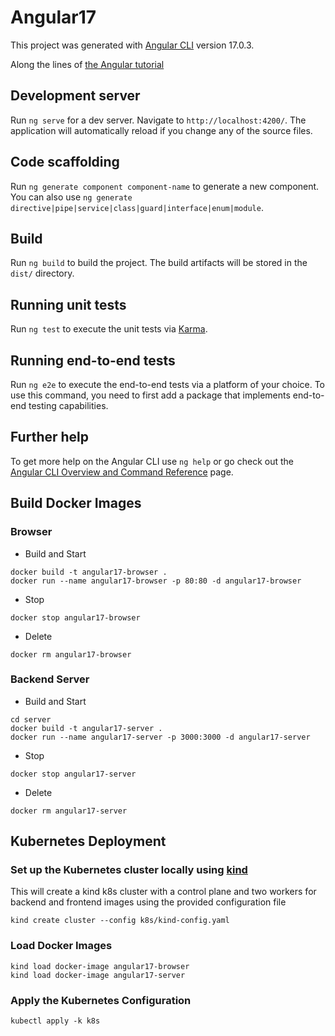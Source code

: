 # Angular17

This project was generated with [Angular CLI](https://github.com/angular/angular-cli) version 17.0.3.

Along the lines of [the Angular tutorial](https://angular.io/tutorial/first-app/)

## Development server

Run `ng serve` for a dev server. Navigate to `http://localhost:4200/`. The application will automatically reload if you change any of the source files.

## Code scaffolding

Run `ng generate component component-name` to generate a new component. You can also use `ng generate directive|pipe|service|class|guard|interface|enum|module`.

## Build

Run `ng build` to build the project. The build artifacts will be stored in the `dist/` directory.

## Running unit tests

Run `ng test` to execute the unit tests via [Karma](https://karma-runner.github.io).

## Running end-to-end tests

Run `ng e2e` to execute the end-to-end tests via a platform of your choice. To use this command, you need to first add a package that implements end-to-end
testing capabilities.

## Further help

To get more help on the Angular CLI use `ng help` or go check out the [Angular CLI Overview and Command Reference](https://angular.io/cli) page.

## Build Docker Images

### Browser

- Build and Start

```shell
docker build -t angular17-browser .
docker run --name angular17-browser -p 80:80 -d angular17-browser
```

- Stop

```shell
docker stop angular17-browser
```

- Delete

```shell
docker rm angular17-browser
```

### Backend Server

- Build and Start

```shell
cd server
docker build -t angular17-server .
docker run --name angular17-server -p 3000:3000 -d angular17-server
```

- Stop

```shell
docker stop angular17-server
```

- Delete

```shell
docker rm angular17-server
```

## Kubernetes Deployment

### Set up the Kubernetes cluster locally using [kind](https://kind.sigs.k8s.io/)

This will create a kind k8s cluster with a control plane and two workers for backend and frontend images using the provided configuration file

```shell
kind create cluster --config k8s/kind-config.yaml
```

### Load Docker Images

```shell
kind load docker-image angular17-browser
kind load docker-image angular17-server
```

### Apply the Kubernetes Configuration

```shell
kubectl apply -k k8s
```
